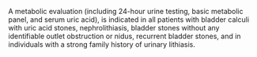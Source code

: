 A metabolic evaluation (including 24-hour urine testing, basic metabolic panel, and serum uric acid), is indicated in all patients with bladder calculi with uric acid stones, nephrolithiasis, bladder stones without any identifiable outlet obstruction or nidus, recurrent bladder stones, and in individuals with a strong family history of urinary lithiasis.